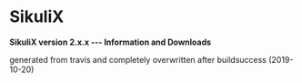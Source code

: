 # SikuliX
**SikuliX version 2.x.x --- Information and Downloads**

generated from travis and completely overwritten after buildsuccess (2019-10-20)
